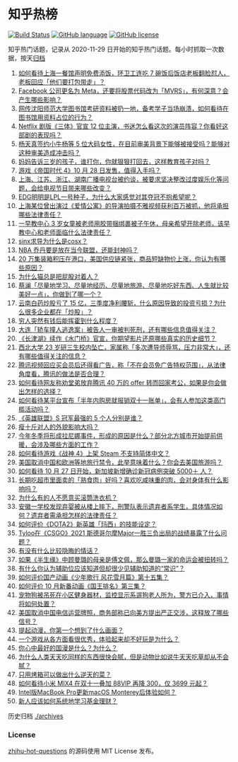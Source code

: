 # 知乎热榜
[![Build Status](https://github.com/ToWeLong/zhihu-hot-questions/workflows/CI/badge.svg)](https://github.com/ToWeLong/zhihu-hot-questions/actions)
[![GitHub language](https://img.shields.io/badge/language-golang-orange.svg)](https://golang.org/)
[![GitHub license](https://img.shields.io/github/license/ToWeLong/zhihu-hot-questions)](https://github.com/ToWeLong/zhihu-hot-questions/blob/main/LICENSE)

知乎热门话题，记录从 2020-11-29 日开始的知乎热门话题。每小时抓取一次数据，按天[归档](./archives)

<!-- BEGIN -->

1. [如何看待上海一餐馆声明免费添饭，环卫工连吃 7 碗饭后饭店老板翻脸怼人，老板回应「他们要打包带走」？](https://www.zhihu.com/question/495059975)
1. [Facebook 公司更名为 Meta，还要将股票代码改为「MVRS」，有何深意？会产生哪些影响？](https://www.zhihu.com/question/495192424)
1. [网传沈阳师范大学图书馆考研资料被扔一地，备考学子当场崩溃，如何看待在图书馆用资料占位的行为？](https://www.zhihu.com/question/495198247)
1. [Netflix 剧版《三体》官宣 12 位主演，书迷怎么看这次的演员阵容？你看好这部剧的表现吗？](https://www.zhihu.com/question/495214844)
1. [杨天真签约小牛杨等 5 位大码女性，在目前审美背景下能够被接受吗？能够对这种审美造成冲击吗？](https://www.zhihu.com/question/495136577)
1. [妈妈告诉三岁的孩子，谁打你，你就狠狠打回去，这样教育孩子对吗？](https://www.zhihu.com/question/494751778)
1. [游戏《帝国时代 4》10 月 28 日发售，值得入手吗？](https://www.zhihu.com/question/494477095)
1. [上海、江苏、浙江、湖南广播电视台被约谈，被要求坚决整改过度娱乐化等问题，会给电视节目带来哪些改变？](https://www.zhihu.com/question/495263603)
1. [EDG明明是LPL一号种子，为什么大家感觉对其夺冠不抱希望呢？](https://www.zhihu.com/question/494713768)
1. [上海某位曾出演过《爱情公寓》的导演拍摄不雅视频获利百万被抓，他将承担哪些法律责任？](https://www.zhihu.com/question/495136246)
1. [一早教中心 3 岁女童被老师用胶带捆绑裹被子午休，母亲希望开除老师，该早教中心和老师面临什么法律责任？](https://www.zhihu.com/question/495000512)
1. [sinx求导为什么是cosx？](https://www.zhihu.com/question/431170314)
1. [NBA 乔丹要是放在当今联盟，还能封神吗？](https://www.zhihu.com/question/494003731)
1. [20 万集装箱积压在港口，美国供应链紧张，商品短缺物价上涨，你认为有哪些原因？](https://www.zhihu.com/question/494685861)
1. [为什么猫总是把屁股对着人？](https://www.zhihu.com/question/346208731)
1. [蔡澜「尽量地学习、尽量地经历、尽量地旅游、尽量地吃好东西、人生就比较美好一点」，你做到了哪一个？](https://www.zhihu.com/question/494470638)
1. [云南白药炒股亏了 15 亿，三季度净利腰斩，什么原因导致的投资亏损？为什么很多企业都在「炒股」？](https://www.zhihu.com/question/495004398)
1. [穷人突然有钱后能挥霍到什么程度？](https://www.zhihu.com/question/494101013)
1. [大连「轿车撞人逃逸案」被告人一审被判死刑，还有哪些信息值得关注？](https://www.zhihu.com/question/495227151)
1. [《长津湖》续作《水门桥》官宣，你期望影片还原哪些真实的历史细节？](https://www.zhihu.com/question/495132702)
1. [西北大学 23 岁研三生校内坠亡，家属称「多次遭导师辱骂，压力非常大」，还有哪些值得关注的信息？](https://www.zhihu.com/question/495105171)
1. [腾讯视频回应买会员后还得看广告，称「不在会员免广告特权范围」，从法律角度看，腾讯的做法是否合理？](https://www.zhihu.com/question/494785308)
1. [如何看待网友称劝堂弟放弃腾讯 40 万的 offer 转而回家考公，如果是你会做出怎样的选择？](https://www.zhihu.com/question/494706598)
1. [如何看待某平台宣布「半年内购房就报销双十一账单」，会有人参加这类高门槛活动吗？](https://www.zhihu.com/question/494883659)
1. [《英雄联盟》S 冠军最强的 5 个人分别是谁？](https://www.zhihu.com/question/494407063)
1. [瘦十斤对人的外貌影响大吗？](https://www.zhihu.com/question/35846120)
1. [今年冬季将形成拉尼娜事件，形成的原因是什么？部分北方城市开始提前供暖，会涉及哪些方面的工作？](https://www.zhihu.com/question/495017310)
1. [如何看待游戏《战神 4》上架 Steam 不支持简体中文？](https://www.zhihu.com/question/493926965)
1. [美国取消中国和欧洲等地旅行禁令，此举意味着什么？你会去美国旅游吗？](https://www.zhihu.com/question/494653257)
1. [如何看待 10 月 27 日开始，新加坡新增确诊新冠病例突破 5000＋ 人？](https://www.zhihu.com/question/494966445)
1. [长期吃超市里面卖的「熟食肉」好吗？喜欢吃咸味重的肉，会对身体有什么影响吗？](https://www.zhihu.com/question/492526714)
1. [为什么有的人不愿意买滚筒洗衣机？](https://www.zhihu.com/question/393287010)
1. [安徽一学校发现弃婴被从楼上摔下，刑警队表示遗弃者系学生，具体情况如何？遗弃者需承担怎样的法律责任？](https://www.zhihu.com/question/494638624)
1. [如何评价《DOTA2》新英雄「玛西」的技能设定？](https://www.zhihu.com/question/495210396)
1. [Tyloo在《CSGO》2021 斯德哥尔摩Major一胜三负出局的战绩暴露了什么问题？](https://www.zhihu.com/question/495178768)
1. [有没有什么比较隐晦的情话？](https://www.zhihu.com/question/423230600)
1. [如果《半生缘》中顾曼璐的母亲是傅文佩，那么曼璐一家的命运会被扭转吗？](https://www.zhihu.com/question/433788526)
1. [有什么你认为辅助位应该知道但却很少见辅助知道的“常识”？](https://www.zhihu.com/question/475236248)
1. [如何评价国产动画《少年歌行 风花雪月篇》第十五集？](https://www.zhihu.com/question/494852358)
1. [如何评价 10 月新番动画《国王排名》第三集？](https://www.zhihu.com/question/495039670)
1. [宠物狗被吊死在小区健身器材，监控显示系遛狗老人所为，警方已介入，事情将如何处置？](https://www.zhihu.com/question/495213851)
1. [美国取消中国电信运营牌照，商务部称已向美方提出严正交涉，这释放了哪些信号？](https://www.zhihu.com/question/495095756)
1. [提起动漫，你第一个想到了什么画面？](https://www.zhihu.com/question/489081376)
1. [一个游戏从各方面看很优秀，体验起来却不好玩是为什么？](https://www.zhihu.com/question/493866136)
1. [你心中最好的国漫是什么？为什么？](https://www.zhihu.com/question/488876482)
1. [为什么人类天天吃同样的东西很快会腻，但是动物比如说牛天天吃草却从不会腻？](https://www.zhihu.com/question/492888437)
1. [只用烤箱可以做出什么逆天的菜？](https://www.zhihu.com/question/20642227)
1. [如何看待小米 MIX4 在双十一叠加 88VIP 再降 300，仅 3699 元起？](https://www.zhihu.com/question/495006942)
1. [Intel版MacBook Pro更新macOS Monterey后体验如何？](https://www.zhihu.com/question/494593747)
1. [新人应该如何系统地学习基金理财？](https://www.zhihu.com/question/53743853)

<!-- END -->

历史归档 [./archives](./archives)


### License
[zhihu-hot-questions](https://github.com/towelong/zhihu-hot-questions) 的源码使用 MIT License 发布。